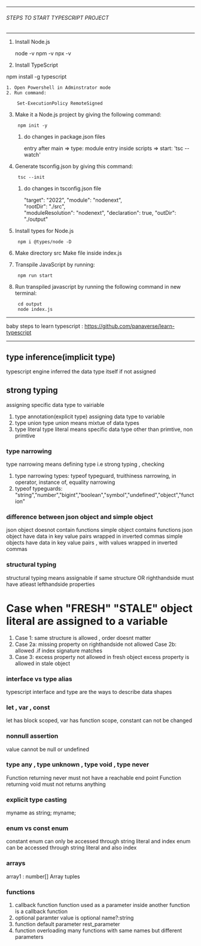 ------------------------------------------------------------

   ######    STEPS TO START TYPESCRIPT PROJECT    ######

------------------------------------------------------------

1. Install Node.js
 
   node -v
   npm -v
   npx -v

2. Install TypeScript

  npm install -g typescript

    1. Open Powershell in Adminstrator mode
    2. Run command: 

		Set-ExecutionPolicy RemoteSigned

3. Make it a Node.js project by giving the following command:

		npm init -y

    1. do changes in package.json files
       
       entry after main => type: module
       entry inside scripts => start: 'tsc --watch'
        
4. Generate tsconfig.json by giving this command:

		tsc --init

    1. do changes in tsconfig.json file
        
        "target": "2022",
        "module": "nodenext",                              
        "rootDir": "./src",                                 
        "moduleResolution": "nodenext",
        "declaration": true, 
        "outDir": "./output"

5. Install types for Node.js

		npm i @types/node -D

6. Make directory src
      Make file inside index.js

7. Transpile JavaScript by running:

		npm run start

8. Run transpiled javascript by running the following command in new terminal:

		cd output
        node index.js
---------------------------------------------------------------------------------------------------------

baby steps to learn typescript : https://github.com/panaverse/learn-typescript

---------------------------------------------------------------------------------------------------------

## type inference(implicit type)
 typescript engine inferred the data type itself if not assigned

## strong typing
 assigning specific data type to vairiable
   1. type annotation(explicit type)
 assigning data type to variable
   2. type union
 type union means mixtue of data types 
   3. type literal
 type literal means specific data type other than primtive, non primtive

### type narrowing
 type narrowing means defining type i.e strong typing , checking 
   1. type narrowing types:
 typeof typeguard, truithiness narrowing, in operator, instance of, equality narrowing
   2. typeof typeguards:
"string","number","bigint","boolean","symbol","undefined","object","function"

### difference between json object and simple object
json object doesnot contain functions
simple object contains functions
json object have data in key value pairs wrapped in inverted commas
simple objects have data in key value pairs , with values wrapped in inverted commas

### structural typing
 structural typing means assignable if same structure OR
 righthandside must have atleast lefthandside properties
  # Case when "FRESH" "STALE" object literal are assigned to a variable
 1. Case 1:
 same structure is allowed , order doesnt matter
 2. Case 2a:
 missing property on righthandside not allowed 
    Case 2b:
allowed  .if index signature matches
 3. Case 3:
 excess property not allowed in fresh object
 excess property is allowed in stale object

### interface vs type alias
typescript interface and type are the ways to describe data shapes

### let , var , const
let has block scoped, var has function scope, constant can not be changed

### nonnull assertion
value cannot be null or undefined

### type any , type unknown , type void , type never
Function returning never must not have a reachable end point
Function returning void must not returns anything

### explicit type casting
myname as string;
<string> myname;

### enum vs const enum
constant enum can only be accessed through string literal and index
enum can  be accessed through string literal and also index

### arrays
array1 : number[]
Array<number>
tuples

### functions
1. callback function
function used as a parameter inside another function is a callback function
2. optional paramter 
value is optional name?:string
3. function default parameter
rest_parameter
4. function overloading
many functions with same names but different parameters
